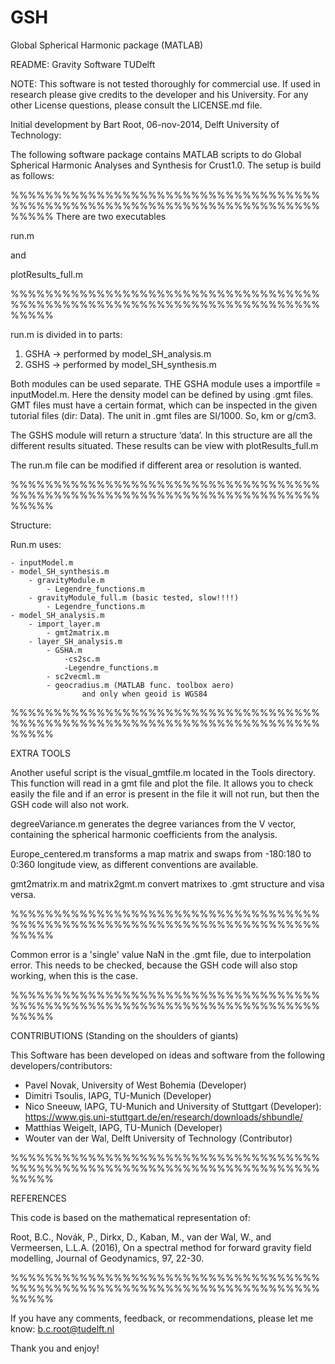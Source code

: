# GSH
Global Spherical Harmonic package (MATLAB)

README: Gravity Software TUDelft

NOTE: This software is not tested thoroughly for commercial use. If used in research please give credits to the developer and his University. For any other License questions, please consult the LICENSE.md file.

Initial development by Bart Root, 06-nov-2014, Delft University of Technology:

The following software package contains MATLAB scripts to do Global Spherical  Harmonic Analyses and Synthesis for Crust1.0. The setup is build as follows:

%%%%%%%%%%%%%%%%%%%%%%%%%%%%%%%%%%%%%%%%%%%%%%%%%%%%%%%%%%%%%%%%%%%%%%%%%%%%%
There are two executables

run.m

and 

plotResults_full.m

%%%%%%%%%%%%%%%%%%%%%%%%%%%%%%%%%%%%%%%%%%%%%%%%%%%%%%%%%%%%%%%%%%%%%%%%%%%%%

run.m is divided in to parts:

1. GSHA -> performed by model_SH_analysis.m
2. GSHS -> performed by model_SH_synthesis.m

Both modules can be used separate. THE GSHA module uses a importfile = inputModel.m. Here the density model can be defined by using .gmt files. GMT files must have a certain format, which can be inspected in the given tutorial files (dir: Data). The unit in .gmt files are SI/1000. So, km or g/cm3.

The GSHS module will return a structure ‘data’. In this structure are all the different results situated. These results can be view with plotResults_full.m

The run.m file can be modified if different area or resolution is wanted.

%%%%%%%%%%%%%%%%%%%%%%%%%%%%%%%%%%%%%%%%%%%%%%%%%%%%%%%%%%%%%%%%%%%%%%%%%%%%%

Structure:

Run.m uses: 

	- inputModel.m
	- model_SH_synthesis.m
		- gravityModule.m
			- Legendre_functions.m
		- gravityModule_full.m (basic tested, slow!!!!)
			- Legendre_functions.m
	- model_SH_analysis.m
		- import_layer.m
			- gmt2matrix.m
		- layer_SH_analysis.m
			- GSHA.m
				-cs2sc.m
				-Legendre_functions.m
			- sc2vecml.m
			- geocradius.m (MATLAB func. toolbox aero)
					and only when geoid is WGS84

%%%%%%%%%%%%%%%%%%%%%%%%%%%%%%%%%%%%%%%%%%%%%%%%%%%%%%%%%%%%%%%%%%%%%%%%%%%%%

EXTRA TOOLS

Another useful script is the visual_gmtfile.m located in the Tools directory.
This function will read in a gmt file and plot the file. It allows you to check 
easily the file and if an error is present in the file it will not run, but then the 
GSH code will also not work. 

degreeVariance.m generates the degree variances from the V vector, containing the spherical harmonic coefficients from the analysis.

Europe_centered.m transforms a map matrix and swaps from -180:180 to 0:360 longitude view, as different conventions are available.

gmt2matrix.m and matrix2gmt.m convert matrixes to .gmt structure and visa versa.

%%%%%%%%%%%%%%%%%%%%%%%%%%%%%%%%%%%%%%%%%%%%%%%%%%%%%%%%%%%%%%%%%%%%%%%%%%%%%

Common error is a 'single' value NaN in the .gmt file, due to interpolation error.
This needs to be checked, because the GSH code will also stop working, when this is the case.

%%%%%%%%%%%%%%%%%%%%%%%%%%%%%%%%%%%%%%%%%%%%%%%%%%%%%%%%%%%%%%%%%%%%%%%%%%%%%

CONTRIBUTIONS (Standing on the shoulders of giants)

This Software has been developed on ideas and software from the following developers/contributors:

- Pavel Novak, University of West Bohemia (Developer)
- Dimitri Tsoulis, IAPG, TU-Munich (Developer)
- Nico Sneeuw, IAPG, TU-Munich and University of Stuttgart (Developer): https://www.gis.uni-stuttgart.de/en/research/downloads/shbundle/ 
- Matthias Weigelt, IAPG, TU-Munich (Developer)
- Wouter van der Wal, Delft University of Technology (Contributor)

%%%%%%%%%%%%%%%%%%%%%%%%%%%%%%%%%%%%%%%%%%%%%%%%%%%%%%%%%%%%%%%%%%%%%%%%%%%%%

REFERENCES

This code is based on the mathematical representation of:

Root, B.C., Novák, P., Dirkx, D., Kaban, M., van der Wal, W., and Vermeersen, L.L.A. (2016), On a spectral method for forward gravity field modelling, Journal of Geodynamics, 97, 22-30.

%%%%%%%%%%%%%%%%%%%%%%%%%%%%%%%%%%%%%%%%%%%%%%%%%%%%%%%%%%%%%%%%%%%%%%%%%%%%%

If you have any comments, feedback, or recommendations, please let me know: b.c.root@tudelft.nl

Thank you and enjoy!

